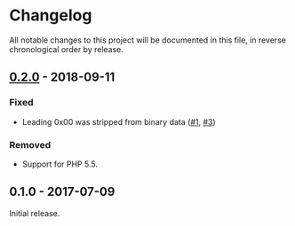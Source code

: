 # Changelog

All notable changes to this project will be documented in this file, in reverse chronological order by release.

## [0.2.0](https://github.com/tuupola/base58/compare/0.1.0...0.2.0) - 2018-09-11

### Fixed
- Leading 0x00 was stripped from binary data ([#1](https://github.com/tuupola/base58/issues/1), [#3](https://github.com/tuupola/base58/pull/3))

### Removed
- Support for PHP 5.5.


## 0.1.0 - 2017-07-09

Initial release.
